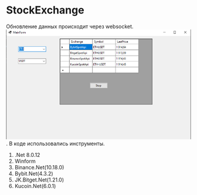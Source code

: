 # StockExchange
Обновление данных происходит через websocket.
![Пример работы!](/StockExchange/Images/Example.png "").
В коде использовались инструменты.
1. .Net 8.0.12
2. Winform
3. Binance.Net(10.18.0)
4. Bybit.Net(4.3.2)
5. JK.Bitget.Net(1.21.0)
6. Kucoin.Net(6.0.1)
